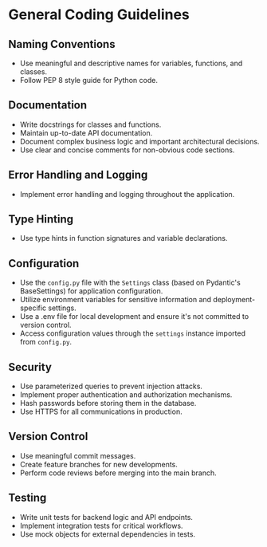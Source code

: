 # General Coding Guidelines

## Naming Conventions
- Use meaningful and descriptive names for variables, functions, and classes.
- Follow PEP 8 style guide for Python code.

## Documentation
- Write docstrings for classes and functions.
- Maintain up-to-date API documentation.
- Document complex business logic and important architectural decisions.
- Use clear and concise comments for non-obvious code sections.

## Error Handling and Logging
- Implement error handling and logging throughout the application.

## Type Hinting
- Use type hints in function signatures and variable declarations.

## Configuration
- Use the `config.py` file with the `Settings` class (based on Pydantic's BaseSettings) for application configuration.
- Utilize environment variables for sensitive information and deployment-specific settings.
- Use a .env file for local development and ensure it's not committed to version control.
- Access configuration values through the `settings` instance imported from `config.py`.

## Security
- Use parameterized queries to prevent injection attacks.
- Implement proper authentication and authorization mechanisms.
- Hash passwords before storing them in the database.
- Use HTTPS for all communications in production.

## Version Control
- Use meaningful commit messages.
- Create feature branches for new developments.
- Perform code reviews before merging into the main branch.

## Testing
- Write unit tests for backend logic and API endpoints.
- Implement integration tests for critical workflows.
- Use mock objects for external dependencies in tests.
